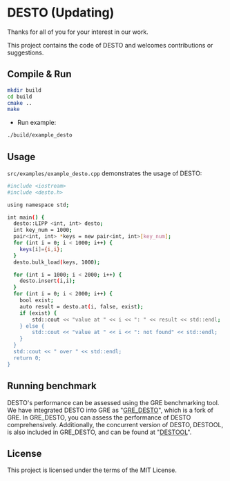 # DESTO (Updating)


Thanks for all of you for your interest in our work.

This project contains the code of DESTO and welcomes contributions or suggestions.

## Compile & Run

```bash
mkdir build
cd build
cmake ..
make
```

- Run example:

```bash
./build/example_desto
```


## Usage

`src/examples/example_desto.cpp` demonstrates the usage of DESTO:


```bash
#include <iostream>
#include <desto.h>

using namespace std;

int main() {
  desto::LIPP <int, int> desto;
  int key_num = 1000;
  pair<int, int> *keys = new pair<int, int>[key_num];
  for (int i = 0; i < 1000; i++) {
    keys[i]={i,i};
  }
  desto.bulk_load(keys, 1000);

  for (int i = 1000; i < 2000; i++) {
    desto.insert(i,i);
  }
  for (int i = 0; i < 2000; i++) {
    bool exist;
    auto result = desto.at(i, false, exist);
    if (exist) {
        std::cout << "value at " << i << ": " << result << std::endl;
    } else {
        std::cout << "value at " << i << ": not found" << std::endl;
    }
  }
  std::cout << " over " << std::endl;
  return 0;
}
```

## Running benchmark

DESTO's performance can be assessed using the GRE benchmarking tool. We have integrated DESTO into GRE as "[GRE_DESTO](https://github.com/WangHui025/GRE_DESTO)", which is a fork of GRE. In GRE_DESTO, you can assess the performance of DESTO comprehensively. Additionally, the concurrent version of DESTO, DESTOOL, is also included in GRE_DESTO, and can be found at "[DESTOOL](https://github.com/WangHui025/destool)".



## License

This project is licensed under the terms of the MIT License.